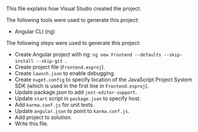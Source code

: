 This file explains how Visual Studio created the project.

The following tools were used to generate this project:
- Angular CLI (ng)

The following steps were used to generate this project:
- Create Angular project with ng: `ng new Frontend --defaults --skip-install --skip-git `.
- Create project file (`Frontend.esproj`).
- Create `launch.json` to enable debugging.
- Create `nuget.config` to specify location of the JavaScript Project System SDK (which is used in the first line in `Frontend.esproj`).
- Update package.json to add `jest-editor-support`.
- Update `start` script in `package.json` to specify host.
- Add `karma.conf.js` for unit tests.
- Update `angular.json` to point to `karma.conf.js`.
- Add project to solution.
- Write this file.
